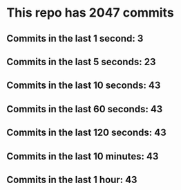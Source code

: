 # This repo has 2047 commits

## Commits in the last 1 second: 3
## Commits in the last 5 seconds: 23
## Commits in the last 10 seconds: 43
## Commits in the last 60 seconds: 43
## Commits in the last 120 seconds: 43
## Commits in the last 10 minutes: 43
## Commits in the last 1 hour: 43
